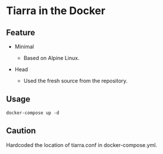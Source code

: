 # Tiarra in the Docker

## Feature

*   Minimal

    *   Based on Alpine Linux.

*   Head

    *   Used the fresh source from the repository.

## Usage

    docker-compose up -d

## Caution

Hardcoded the location of tiarra.conf in docker-compose.yml.
